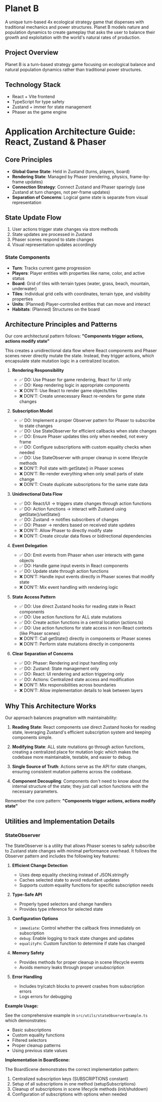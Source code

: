 # Planet B

A unique turn-based 4x ecological strategy game that dispenses with traditional mechanics and power structures. Planet B models nature and population dynamics to create gameplay that asks the user to balance their growth and exploitation with the world's natural rates of production.

## Project Overview

Planet B is a turn-based strategy game focusing on ecological balance and natural population dynamics rather than traditional power structures.

## Technology Stack

- React + Vite frontend
- TypeScript for type safety
- Zustand + immer for state management
- Phaser as the game engine

# Application Architecture Guide: React, Zustand & Phaser
## Core Principles
- **Global Game State**: Held in Zustand (turns, players, board)
- **Rendering State**: Managed by Phaser (rendering, physics, frame-by-frame updates)
- **Connection Strategy**: Connect Zustand and Phaser sparingly (use Zustand at turn changes, not per-frame updates)
- **Separation of Concerns**: Logical game state is separate from visual representation

## State Update Flow
1. User actions trigger state changes via store methods
2. State updates are processed in Zustand
3. Phaser scenes respond to state changes
4. Visual representation updates accordingly

### State Components
- **Turn**: Tracks current game progression
- **Players**: Player entities with properties like name, color, and active status
- **Board**: Grid of tiles with terrain types (water, grass, beach, mountain, underwater)
- **Tiles**: Individual grid cells with coordinates, terrain type, and visibility properties
- **Units**: (Planned) Player-controlled entities that can move and interact
- **Habitats**: (Planned) Structures on the board

## Architecture Principles and Patterns
Our core architectural pattern follows: **"Components trigger actions, actions modify state"**

This creates a unidirectional data flow where React components and Phaser scenes never directly mutate the state. Instead, they trigger actions, which encapsulate state mutation logic in a centralized location.

1. **Rendering Responsibility**
   - ✅ DO: Use Phaser for game rendering, React for UI only
   - ✅ DO: Keep rendering logic in appropriate components
   - ❌ DON'T: Use React to render game objects/tiles
   - ❌ DON'T: Create unnecessary React re-renders for game state changes

2. **Subscription Model**
   - ✅ DO: Implement a proper Observer pattern for Phaser to subscribe to state changes
   - ✅ DO: Use StateObserver for efficient callbacks when state changes
   - ✅ DO: Ensure Phaser updates tiles only when needed, not every frame
   - ✅ DO: Configure subscriptions with custom equality checks when needed
   - ✅ DO: Use StateObserver with proper cleanup in scene lifecycle methods
   - ❌ DON'T: Poll state with getState() in Phaser scenes
   - ❌ DON'T: Re-render everything when only small parts of state change
   - ❌ DON'T: Create duplicate subscriptions for the same state data

3. **Unidirectional Data Flow**
   - ✅ DO: React/UI → triggers state changes through action functions
   - ✅ DO: Action functions → interact with Zustand using getState()/setState()
   - ✅ DO: Zustand → notifies subscribers of changes 
   - ✅ DO: Phaser → renders based on received state updates
   - ❌ DON'T: Allow Phaser to directly modify state
   - ❌ DON'T: Create circular data flows or bidirectional dependencies

4. **Event Delegation**
   - ✅ DO: Emit events from Phaser when user interacts with game objects
   - ✅ DO: Handle game input events in React components
   - ✅ DO: Update state through action functions
   - ❌ DON'T: Handle input events directly in Phaser scenes that modify state
   - ❌ DON'T: Mix event handling with rendering logic

5. **State Access Pattern**
   - ✅ DO: Use direct Zustand hooks for reading state in React components
   - ✅ DO: Use action functions for ALL state mutations
   - ✅ DO: Create action functions in a central location (actions.ts)
   - ✅ DO: Use action functions for state access in non-React contexts (like Phaser scenes)
   - ❌ DON'T: Call getState() directly in components or Phaser scenes
   - ❌ DON'T: Perform state mutations directly in components

6. **Clear Separation of Concerns**
   - ✅ DO: Phaser: Rendering and input handling only
   - ✅ DO: Zustand: State management only
   - ✅ DO: React: UI rendering and action triggering only
   - ✅ DO: Actions: Centralized state access and modification
   - ❌ DON'T: Mix responsibilities across boundaries
   - ❌ DON'T: Allow implementation details to leak between layers 

## Why This Architecture Works

Our approach balances pragmatism with maintainability:

1. **Reading State**: React components use direct Zustand hooks for reading state, leveraging Zustand's efficient subscription system and keeping components simple.

2. **Modifying State**: ALL state mutations go through action functions, creating a centralized place for mutation logic which makes the codebase more maintainable, testable, and easier to debug.

3. **Single Source of Truth**: Actions serve as the API for state changes, ensuring consistent mutation patterns across the codebase.

4. **Component Decoupling**: Components don't need to know about the internal structure of the state; they just call action functions with the necessary parameters.

Remember the core pattern: **"Components trigger actions, actions modify state"**

## Utilities and Implementation Details

### StateObserver

The StateObserver is a utility that allows Phaser scenes to safely subscribe to Zustand state changes with minimal performance overhead. It follows the Observer pattern and includes the following key features:

1. **Efficient Change Detection**
   - Uses deep equality checking instead of JSON.stringify
   - Caches selected state to avoid redundant updates
   - Supports custom equality functions for specific subscription needs

2. **Type-Safe API**
   - Properly typed selectors and change handlers
   - Provides type inference for selected state

3. **Configuration Options**
   - `immediate`: Control whether the callback fires immediately on subscription
   - `debug`: Enable logging to track state changes and updates
   - `equalityFn`: Custom function to determine if state has changed

4. **Memory Safety**
   - Provides methods for proper cleanup in scene lifecycle events
   - Avoids memory leaks through proper unsubscription

5. **Error Handling**
   - Includes try/catch blocks to prevent crashes from subscription errors
   - Logs errors for debugging

**Example Usage:**

See the comprehensive example in `src/utils/stateObserverExample.ts` which demonstrates:
- Basic subscriptions
- Custom equality functions
- Filtered selectors
- Proper cleanup patterns
- Using previous state values

**Implementation in BoardScene:**

The BoardScene demonstrates the correct implementation pattern:
1. Centralized subscription keys (SUBSCRIPTIONS constant)
2. Setup of all subscriptions in one method (setupSubscriptions)
3. Cleanup of subscriptions in scene lifecycle methods (init/shutdown)
4. Configuration of subscriptions with options when needed 